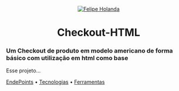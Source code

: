 <p align="center">
   <a href="https://www.linkedin.com/in/felipe-holanda-de-freitas-3a91281a2/">
      <img alt="Felipe Holanda" src="https://img.shields.io/badge/-Felipe Holanda-blue?style=flat&logo=Linkedin&logoColor=bluee" />
   </a>
</p>

<h1 align="center"> Checkout-HTML</h1>
<h3 aling="center">Um Checkout de produto em modelo americano de forma básico com utilização em html como base</h3>

<p aling="center">Esse projeto...</p>
<a href="#EndPoints">EndePoints</a> •
<a href="#Tecnologias 🚀">Tecnologias</a> •
<a href="#Ferramentas">Ferramentas</a>

<br>
<br>
